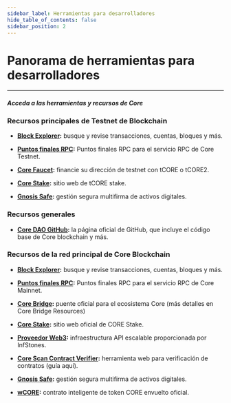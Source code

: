 ```yaml
---
sidebar_label: Herramientas para desarrolladores
hide_table_of_contents: false
sidebar_position: 2
---
```


# Panorama de herramientas para desarrolladores

---

#### _Acceda a las herramientas y recursos de Core_

### Recursos principales de Testnet de Blockchain

- **[Block Explorer](https://scan.test.btcs.network/):** busque y revise transacciones, cuentas, bloques y más.

- **[Puntos finales RPC](https://chainlist.org/chain/1115):** Puntos finales RPC para el servicio RPC de Core Testnet.

- **[Core Faucet](https://scan.test.btcs.network/faucet):** financie su dirección de testnet con tCORE o tCORE2.

- **[Core Stake](https://stake.test.btcs.network/):** sitio web de tCORE stake.

- **[Gnosis Safe](https://safe.test.btcs.network/welcome):** gestión segura multifirma de activos digitales.

### Recursos generales

- **[Core DAO GitHub](https://github.com/coredao-org):** la página oficial de GitHub, que incluye el código base de Core blockchain y más.

### Recursos de la red principal de Core  Blockchain

- **[Block Explorer](https://scan.coredao.org/):** busque y revise transacciones, cuentas, bloques y más.

- **[Puntos finales RPC](https://chainlist.org/chain/1116):** Puntos finales RPC para el servicio RPC de Core Mainnet.

- **[Core Bridge](https://bridge.coredao.org/):** puente oficial para el ecosistema Core (más detalles en Core Bridge Resources)

- **[Core Stake](https://stake.coredao.org/):** sitio web oficial de CORE Stake.

- **[Proveedor Web3](https://cloud.infstones.com/login):** infraestructura API escalable proporcionada por InfStones.

- **[Core Scan Contract Verifier](https://scan.coredao.org/verifyContract):** herramienta web para verificación de contratos (guía aquí).

- **[Gnosis Safe](https://safe.coredao.org/welcome):** gestión segura multifirma de activos digitales.

- **[wCORE](https://scan.coredao.org/address/0x191e94fa59739e188dce837f7f6978d84727ad01):** contrato inteligente de token CORE envuelto oficial.
